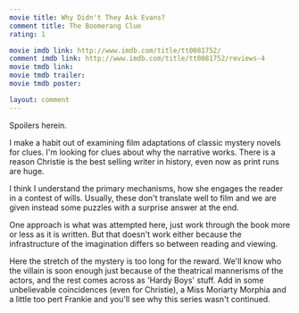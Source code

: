 ```yaml
---
movie title: Why Didn't They Ask Evans?
comment title: The Boomerang Clue
rating: 1

movie imdb link: http://www.imdb.com/title/tt0081752/
comment imdb link: http://www.imdb.com/title/tt0081752/reviews-4
movie tmdb link: 
movie tmdb trailer: 
movie tmdb poster: 

layout: comment
---
```


Spoilers herein.

I make a habit out of examining film adaptations of classic mystery novels for clues. I'm  looking for clues about why the narrative works. There is a reason Christie is the best  selling writer in history, even now as print runs are huge.

I think I understand the primary mechanisms, how she engages the reader in a contest of  wills. Usually, these don't translate well to film and we are given instead some puzzles  with a surprise answer at the end.

One approach is what was attempted here, just work through the book more or less as it  is written. But that doesn't work either because the infrastructure of the imagination  differs so between reading and viewing.

Here the stretch of the mystery is too long for the reward. We'll know who the villain is  soon enough just because of the theatrical mannerisms of the actors, and the rest comes  across as 'Hardy Boys' stuff. Add in some unbelievable coincidences (even for Christie), a  Miss Moriarty Morphia and a little too pert Frankie and you'll see why this series wasn't  continued.